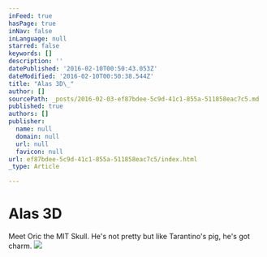 ```yaml
---
inFeed: true
hasPage: true
inNav: false
inLanguage: null
starred: false
keywords: []
description: ''
datePublished: '2016-02-10T00:50:43.053Z'
dateModified: '2016-02-10T00:50:38.544Z'
title: "Alas 3D\_"
author: []
sourcePath: _posts/2016-02-03-ef87bdee-5c9d-41c1-855a-511858eac7c5.md
published: true
authors: []
publisher:
  name: null
  domain: null
  url: null
  favicon: null
url: ef87bdee-5c9d-41c1-855a-511858eac7c5/index.html
_type: Article

---
```

# Alas 3D 

Meet Oric the MIT Skull. He's not pretty but like Tarantino's pig, he's got charm.
![](https://the-grid-user-content.s3-us-west-2.amazonaws.com/1bab2b8e-be82-45b5-b0d2-efedd7c96c23.jpg)